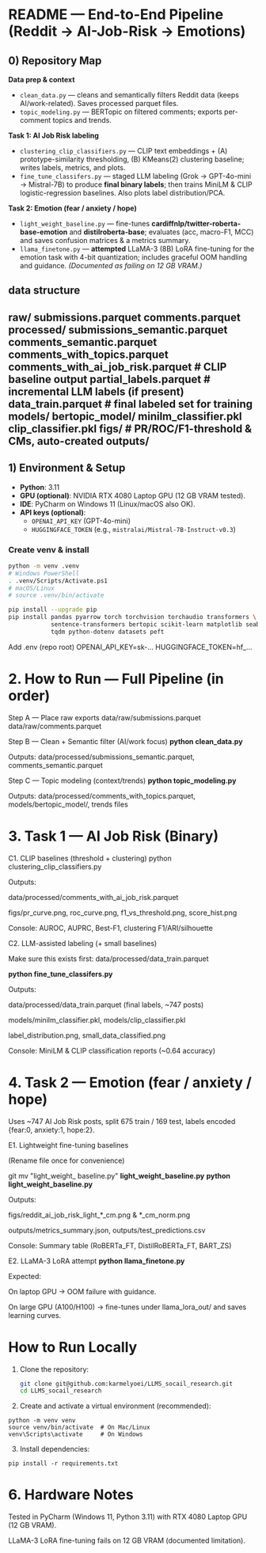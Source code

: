 # README — End-to-End Pipeline (Reddit → AI-Job-Risk → Emotions)

## 0) Repository Map

**Data prep & context**
- `clean_data.py` — cleans and semantically filters Reddit data (keeps AI/work-related). Saves processed parquet files.
- `topic_modeling.py` — BERTopic on filtered comments; exports per-comment topics and trends.

**Task 1: AI Job Risk labeling**
- `clustering_clip_classifiers.py` — CLIP text embeddings + (A) prototype-similarity thresholding, (B) KMeans(2) clustering baseline; writes labels, metrics, and plots.
- `fine_tune_classifers.py` — staged LLM labeling (Grok → GPT-4o-mini → Mistral-7B) to produce **final binary labels**; then trains MiniLM & CLIP logistic-regression baselines. Also plots label distribution/PCA.

**Task 2: Emotion (fear / anxiety / hope)**
- `light_weight_baseline.py` — fine-tunes **cardiffnlp/twitter-roberta-base-emotion** and **distilroberta-base**; evaluates (acc, macro-F1, MCC) and saves confusion matrices & a metrics summary.
- `llama_finetone.py` — **attempted** LLaMA-3 (8B) LoRA fine-tuning for the emotion task with 4-bit quantization; includes graceful OOM handling and guidance. *(Documented as failing on 12 GB VRAM.)*

## data structure
raw/
    submissions.parquet
    comments.parquet
processed/
    submissions_semantic.parquet
    comments_semantic.parquet
    comments_with_topics.parquet
    comments_with_ai_job_risk.parquet     # CLIP baseline output
    partial_labels.parquet                 # incremental LLM labels (if present)
    data_train.parquet                     # final labeled set for training
models/
  bertopic_model/
  minilm_classifier.pkl
  clip_classifier.pkl
figs/                                      # PR/ROC/F1-threshold & CMs, auto-created
outputs/ 
---

## 1) Environment & Setup

- **Python**: 3.11  
- **GPU (optional)**: NVIDIA RTX 4080 Laptop GPU (12 GB VRAM tested).  
- **IDE**: PyCharm on Windows 11 (Linux/macOS also OK).  
- **API keys (optional)**:  
  - `OPENAI_API_KEY` (GPT-4o-mini)  
  - `HUGGINGFACE_TOKEN` (e.g., `mistralai/Mistral-7B-Instruct-v0.3`)

### Create venv & install
```bash
python -m venv .venv
# Windows PowerShell
. .venv/Scripts/Activate.ps1
# macOS/Linux
# source .venv/bin/activate

pip install --upgrade pip
pip install pandas pyarrow torch torchvision torchaudio transformers \
            sentence-transformers bertopic scikit-learn matplotlib seaborn \
            tqdm python-dotenv datasets peft

```

Add .env (repo root)
OPENAI_API_KEY=sk-...
HUGGINGFACE_TOKEN=hf_...


# 2. How to Run — Full Pipeline (in order)
Step A — Place raw exports
data/raw/submissions.parquet
data/raw/comments.parquet

Step B — Clean + Semantic filter (AI/work focus)
**python clean_data.py**


Outputs:
data/processed/submissions_semantic.parquet, comments_semantic.parquet

Step C — Topic modeling (context/trends)
**python topic_modeling.py**

Outputs:
data/processed/comments_with_topics.parquet, models/bertopic_model/, trends files

# 3. Task 1 — AI Job Risk (Binary)
C1. CLIP baselines (threshold + clustering)
python clustering_clip_classifiers.py


Outputs:

data/processed/comments_with_ai_job_risk.parquet

figs/pr_curve.png, roc_curve.png, f1_vs_threshold.png, score_hist.png

Console: AUROC, AUPRC, Best-F1, clustering F1/ARI/silhouette

C2. LLM-assisted labeling (+ small baselines)

Make sure this exists first: data/processed/data_train.parquet

**python fine_tune_classifers.py**


Outputs:

data/processed/data_train.parquet (final labels, ~747 posts)

models/minilm_classifier.pkl, models/clip_classifier.pkl

label_distribution.png, small_data_classified.png

Console: MiniLM & CLIP classification reports (~0.64 accuracy)

# 4. Task 2 — Emotion (fear / anxiety / hope)

Uses ~747 AI Job Risk posts, split 675 train / 169 test, labels encoded {fear:0, anxiety:1, hope:2}.

E1. Lightweight fine-tuning baselines

(Rename file once for convenience)

git mv "light_weight_ baseline.py" **light_weight_baseline.py**
**python light_weight_baseline.py**


Outputs:

figs/reddit_ai_job_risk_light_*_cm.png & *_cm_norm.png

outputs/metrics_summary.json, outputs/test_predictions.csv

Console: Summary table (RoBERTa_FT, DistilRoBERTa_FT, BART_ZS)

E2. LLaMA-3 LoRA attempt
**python llama_finetone.py**


Expected:

On laptop GPU → OOM failure with guidance.

On large GPU (A100/H100) → fine-tunes under llama_lora_out/ and saves learning curves.

# How to Run Locally

1. Clone the repository:
   ```bash
   git clone git@github.com:karmelyoei/LLMS_socail_research.git
   cd LLMS_socail_research
   ```
2. Create and activate a virtual environment (recommended):

```
python -m venv venv
source venv/bin/activate  # On Mac/Linux
venv\Scripts\activate     # On Windows
```

3. Install dependencies:
```
pip install -r requirements.txt
```

# 6. Hardware Notes

Tested in PyCharm (Windows 11, Python 3.11) with RTX 4080 Laptop GPU (12 GB VRAM).

LLaMA-3 LoRA fine-tuning fails on 12 GB VRAM (documented limitation).